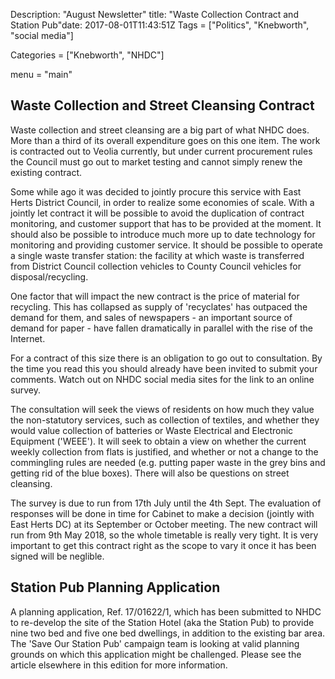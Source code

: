 Description: "August Newsletter"
title: "Waste Collection Contract and Station Pub"date: 2017-08-01T11:43:51Z 
Tags = ["Politics", "Knebworth", "social media"]

Categories = ["Knebworth", "NHDC"]

menu = "main"







## Waste Collection and Street Cleansing Contract

	

Waste collection and street cleansing are a big part of what NHDC does. More than a third of its overall expenditure goes on this one item. The work is contracted out to Veolia currently, but under current procurement rules the Council must go out to market testing and cannot simply renew the existing contract.



Some while ago it was decided to jointly procure this service with East Herts District Council, in order to realize some economies of scale. With a jointly let contract it will be possible to avoid the duplication of contract monitoring, and customer support that has to be provided at the moment. It should also be possible to introduce much more up to date technology for monitoring and providing customer service. It should be possible to operate a single waste transfer station: the facility at which waste is transferred from District Council collection vehicles to County Council vehicles for disposal/recycling. 



One factor that will impact the new contract is the price of material for recycling. This has collapsed as supply of 'recyclates' has outpaced the demand for them, and sales of newspapers - an important source of demand for paper - have fallen dramatically in parallel with the rise of the Internet.



For a contract of this size there is an obligation to go out to consultation. By the time you read this you should already have been invited to submit your comments. Watch out on NHDC social media sites for the link to an online survey. 



The consultation will seek the views of residents on how much they value the non-statutory services, such as collection of textiles, and whether they would value collection of batteries or Waste Electrical and Electronic Equipment ('WEEE'). It will seek to obtain a view on whether the current weekly collection from flats is justified, and whether or not a change to the commingling rules are needed (e.g. putting paper waste in the grey bins and getting rid of the blue boxes). There will also be questions on street cleansing.





The survey is due to run from 17th July until the 4th Sept. The	evaluation of responses will be done in time for Cabinet to make a decision (jointly with East Herts DC) at its September or October meeting. The new contract will run from 9th May 2018, so the whole timetable is really very tight. It is very important to get this contract right as the scope to vary it once it has been signed will be neglible.

	

## Station Pub Planning Application



A planning application, Ref. 17/01622/1, which has been submitted to NHDC to re-develop the site of the Station Hotel (aka the Station Pub) to provide nine two bed and five one bed dwellings, in addition to the existing bar area. The 'Save Our Station Pub' campaign team is looking at valid planning grounds on which this application might be challenged. Please see the article elsewhere in this edition for more information.



